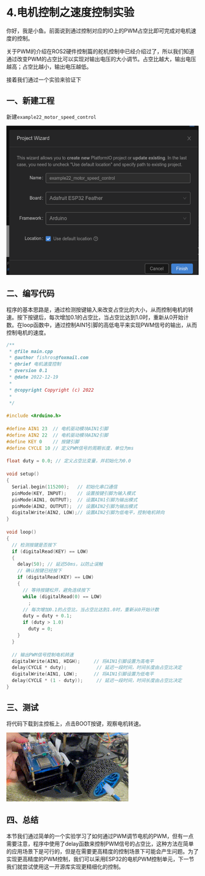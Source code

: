 # 4.电机控制之速度控制实验

你好，我是小鱼。前面说到通过控制对应的IO上的PWM占空比即可完成对电机速度的控制。

关于PWM的介绍在ROS2硬件控制篇的舵机控制中已经介绍过了，所以我们知道通过改变PWM的占空比可以实现对输出电压的大小调节。占空比越大，输出电压越高；占空比越小，输出电压越低。

接着我们通过一个实验来验证下

## 一、新建工程

新建`example22_motor_speed_control`



![image-20230228020753916](4.%E7%94%B5%E6%9C%BA%E6%8E%A7%E5%88%B6%E4%B9%8B%E9%80%9F%E5%BA%A6%E6%8E%A7%E5%88%B6%E5%AE%9E%E9%AA%8C/imgs/image-20230228020753916.png)

## 二、编写代码

程序的基本思路是，通过检测按键输入来改变占空比的大小，从而控制电机的转速。按下按键后，每次增加0.1的占空比，当占空比达到1.0时，重新从0开始计数。在loop函数中，通过控制AIN1引脚的高低电平来实现PWM信号的输出，从而控制电机的速度。

```c++
/**
 * @file main.cpp
 * @author fishros@foxmail.com
 * @brief 电机速度控制
 * @version 0.1
 * @date 2022-12-19
 * 
 * @copyright Copyright (c) 2022
 * 
 */

#include <Arduino.h>

#define AIN1 23  // 电机驱动模块AIN1引脚
#define AIN2 22  // 电机驱动模块AIN2引脚
#define KEY 0    // 按键引脚
#define CYCLE 10 // 定义PWM信号的周期长度，单位为ms

float duty = 0.0; // 定义占空比变量，并初始化为0.0

void setup()
{
  Serial.begin(115200);   // 初始化串口通信
  pinMode(KEY, INPUT);    // 设置按键引脚为输入模式
  pinMode(AIN1, OUTPUT);  // 设置AIN1引脚为输出模式
  pinMode(AIN2, OUTPUT);  // 设置AIN2引脚为输出模式
  digitalWrite(AIN2, LOW);// 设置AIN2引脚为低电平，控制电机转向
}

void loop()
{
  // 检测按键是否按下
  if (digitalRead(KEY) == LOW) 
  {
    delay(50); // 延迟50ms，以防止误触
    // 确认按键已经按下
    if (digitalRead(KEY) == LOW)
    {
      // 等待按键松开，避免连续按下
      while (digitalRead(0) == LOW) 
        ;
      // 每次增加0.1的占空比，当占空比达到1.0时，重新从0开始计数
      duty = duty + 0.1;
      if (duty > 1.0)
        duty = 0;
    }
  }

  // 输出PWM信号控制电机转速
  digitalWrite(AIN1, HIGH);     // 将AIN1引脚设置为高电平
  delay(CYCLE * duty);           // 延迟一段时间，时间长度由占空比决定
  digitalWrite(AIN1, LOW);      // 将AIN1引脚设置为低电平
  delay(CYCLE * (1 - duty));     // 延迟一段时间，时间长度由占空比决定
}

```



## 三、测试

将代码下载到主控板上，点击BOOT按键，观察电机转速。

![motor_speed_cotrol](4.%E7%94%B5%E6%9C%BA%E6%8E%A7%E5%88%B6%E4%B9%8B%E9%80%9F%E5%BA%A6%E6%8E%A7%E5%88%B6%E5%AE%9E%E9%AA%8C/imgs/motor_speed_cotrol.gif)



## 四、总结

本节我们通过简单的一个实验学习了如何通过PWM调节电机的PWM，但有一点需要注意，程序中使用了delay函数来控制PWM信号的占空比，这种方法在简单的应用场景下是可行的，但是在需要更高精度的控制场景下可能会产生问题。为了实现更高精度的PWM控制，我们可以采用ESP32的电机PWM控制单元，下一节我们就尝试使用这一开源库实现更精细化的控制。

